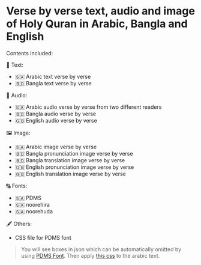 # Verse by verse text, audio and image of Holy Quran in Arabic, Bangla and English

Contents included:

📄 Text:
- 🇸🇦 Arabic text verse by verse
- 🇧🇩 Bangla text verse by verse

🎵 Audio:
- 🇸🇦 Arabic audio verse by verse from two different readers
- 🇧🇩 Bangla audio verse by verse
- 🇬🇧 English audio verse by verse

🖼️ Image:
- 🇸🇦 Arabic image verse by verse
- 🇧🇩 Bangla pronunciation image verse by verse
- 🇧🇩 Bangla translation image verse by verse
- 🇬🇧 English pronunciation image verse by verse
- 🇬🇧 English translation image verse by verse

🔠 Fonts:
- 🇸🇦 PDMS
- 🇸🇦 noorehira
- 🇸🇦 noorehuda

🖋️ Others:
- CSS file for PDMS font

> You will see boxes in json which can be automatically omitted by using [PDMS Font](/fonts/pdms). 
Then apply [this css](/fonts/pdms/style.css) to the arabic text.
